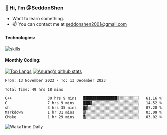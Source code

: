### 👋 Hi, I’m @SeddonShen
- Want to learn something.
- 📫 You can contact me at seddonshen2001@gmail.com

#### Technologies:

![skills](https://skillicons.dev/icons?i=scala,js,html,css,bootstrap,jquery,c,cpp,cloudflare,django,docker,flask,git,github,githubactions,linux,latex,mysql,nodejs,ps,php,pr,py,raspberrypi,redis,unreal,v,vscode,vue,bash)

#### Monthly Coding:
[![Top Langs](https://github-readme-stats.vercel.app/api/top-langs?username=seddonshen&show_icons=true&locale=en&layout=compact&hide=html&langs_count=8)](https://github.com/SeddonShen/)
[![Anurag's github stats](https://github-readme-stats.vercel.app/api?username=SeddonShen&count_private=true&show_icons=true)](https://github.com/anuraghazra/github-readme-stats)
<!--START_SECTION:waka-->

```txt
From: 13 November 2023 - To: 13 December 2023

Total Time: 49 hrs 18 mins

C++                30 hrs 9 mins   ███████████████▒░░░░░░░░░   61.16 %
C                  7 hrs 9 mins    ███▓░░░░░░░░░░░░░░░░░░░░░   14.52 %
sh                 3 hrs 35 mins   █▓░░░░░░░░░░░░░░░░░░░░░░░   07.28 %
Markdown           1 hr 31 mins    ▓░░░░░░░░░░░░░░░░░░░░░░░░   03.09 %
CMake              1 hr 29 mins    ▓░░░░░░░░░░░░░░░░░░░░░░░░   03.02 %
```

<!--END_SECTION:waka-->

![WakaTime Daily](https://wakatime.com/share/@seddon2001/61a7e342-5f12-4fea-bf92-1fac161e97d6.svg)
<!---
SeddonShen/SeddonShen is a ✨ special ✨ repository because its `README.md` (this file) appears on your GitHub profile.
You can click the Preview link to take a look at your changes.
--->
